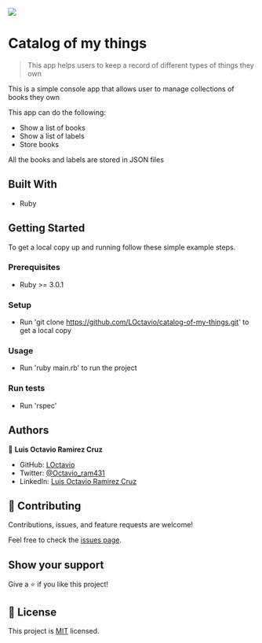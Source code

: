 ![](https://img.shields.io/badge/Microverse-blueviolet)

# Catalog of my things

> This app helps users to keep a record of different types of things they own

This is a simple console app that allows user to manage collections of books they own

This app can do the following:

- Show a list of books
- Show a list of labels
- Store books

All the books and labels are stored in JSON files

## Built With

- Ruby


## Getting Started

To get a local copy up and running follow these simple example steps.

### Prerequisites

- Ruby >= 3.0.1

### Setup

- Run 'git clone https://github.com/LOctavio/catalog-of-my-things.git' to get a local copy

### Usage

- Run 'ruby main.rb' to run the project 

### Run tests

- Run 'rspec'


## Authors

👤 **Luis Octavio Ramirez Cruz**

- GitHub: [LOctavio](https://github.com/LOctavio)
- Twitter: [@Octavio_ram431](https://twitter.com/Octavio_ram431)
- LinkedIn: [Luis Octavio Ramirez Cruz](https://www.linkedin.com/in/luis-octavio-ramirez-cruz/)

## 🤝 Contributing

Contributions, issues, and feature requests are welcome!

Feel free to check the [issues page](https://github.com/LOctavio/catalog-of-my-things/issues).

## Show your support

Give a ⭐️ if you like this project!

## 📝 License

This project is [MIT](./MIT.md) licensed.
